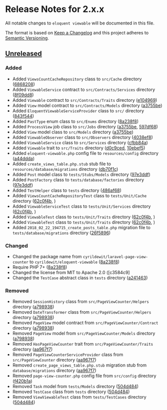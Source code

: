 # Release Notes for 2.x.x

All notable changes to `eloquent viewable` will be documented in this file.

The format is based on [Keep a Changelog](http://keepachangelog.com/en/1.0.0/)
and this project adheres to [Semantic Versioning](http://semver.org/spec/v2.0.0.html).

## [Unreleased]

### Added

- Added `ViewsCountCacheRepository` class to `src/Cache` directory ([6868208](https://github.com/cyrildewit/eloquent-viewable/commit/377098a2cd408ca2a7a010d4f88a36f6438e6a7d))
- Added `ViewableService` contract to `src/Contracts/Services` directory ([8f09dd8](https://github.com/cyrildewit/eloquent-viewable/commit/e1049699e8ac5ecce708c2f05684fef8c43e495b))
- Added `Viewable` contract to `src/Contracts/Traits` directory ([e104969](https://github.com/cyrildewit/eloquent-viewable/commit/dd20dfaf8028a572995ffbff0697b51b68f4e10c))
- Added `View` model contract to `src/Contracts/Models` directory ([a3755be](https://github.com/cyrildewit/eloquent-viewable/commit/db70f1cd176ff8393442c30aa0b1096c135288f5))
- Added `EloquentViewableServiceProvider` class to `src/` directory ([843f544](https://github.com/cyrildewit/eloquent-viewable/commit/6868208ae0aa4c88acc35efbafb0648bf25e5f8d))
- Added `PastType` enum class to `src/Enums` directory ([8a238f8](https://github.com/cyrildewit/eloquent-viewable/commit/843f54451ed8782bf85bb911bf260010ea1b2f1b))
- Added `ProcessView` job class to `src/Jobs` directory ([a3755be](https://github.com/cyrildewit/eloquent-viewable/commit/db70f1cd176ff8393442c30aa0b1096c135288f5), [597df68](https://github.com/cyrildewit/eloquent-viewable/commit/cec4d4faf746cfb7a5b371550f07db9c497c4d64))
- Added `View` model class to `src/Models` directory ([a3755be](https://github.com/cyrildewit/eloquent-viewable/commit/db70f1cd176ff8393442c30aa0b1096c135288f5))
- Added `ViewableObserver` class to `src/Observers` directory ([4038ef8](https://github.com/cyrildewit/eloquent-viewable/commit/64d03fa288637a4068c2e27a55829362ad45c2ad))
- Added `ViewableService` class to `src/Services` directory ([cfbb84a](https://github.com/cyrildewit/eloquent-viewable/commit/ca3769d811dea857c2942116091007193ace34b1))
- Added `Viewable` trait to `src/Traits` directory ([d0c9ced](https://github.com/cyrildewit/eloquent-viewable/commit/cfbb84aeabe4a420cc129e4f342753295185fbd4), [10ebef5](https://github.com/cyrildewit/eloquent-viewable/commit/486af68e004fd7d52e7aa0292878324f0589f04c))
- Added `eloquent-viewable.php` config file to `resources/config` directory ([a44ddda](https://github.com/cyrildewit/eloquent-viewable/commit/a3755bed68dadca6de94157073b326a03fde9821))
- Added `create_views_table.php.stub` stub file to `resources/database/migrations` directory ([db70f1c](https://github.com/cyrildewit/eloquent-viewable/commit/f420b1a125f029ac104b6eb4d9afb95665dd579c))
- Added `Post` model class to `tests/Stubs/Models` directory ([97e3ddf](https://github.com/cyrildewit/eloquent-viewable/commit/26f58967146f86e5673707259910fae17ee4daae))
- Added `PostFactory` class to `tests/database/factories` directory ([97e3ddf](https://github.com/cyrildewit/eloquent-viewable/commit/26f58967146f86e5673707259910fae17ee4daae))
- Added `TestHelper` class to `tests` directory ([486af68](https://github.com/cyrildewit/eloquent-viewable/commit/d9e0f97132facbf4f7b62c884cc0dd157fad54bb))
- Added `ViewsCountCacheRepositoryTest` class to `tests/Unit/Cache` directory ([62c0f4b](https://github.com/cyrildewit/eloquent-viewable/commit/8b5d0a3a81789eef02a7be72a434f3f8bc6f58e1), [](https://github.com/cyrildewit/eloquent-viewable/commit/))
- Added `ViewableServiceTest` class to `tests/Unit/Services` directory ([62c0f4b](https://github.com/cyrildewit/eloquent-viewable/commit/8b5d0a3a81789eef02a7be72a434f3f8bc6f58e1), [](https://github.com/cyrildewit/eloquent-viewable/commit/))
- Added `ViewableTest` class to `tests/Unit/Traits` directory ([62c0f4b](https://github.com/cyrildewit/eloquent-viewable/commit/8b5d0a3a81789eef02a7be72a434f3f8bc6f58e1), [](https://github.com/cyrildewit/eloquent-viewable/commit/))
- Added `ViewableTest` class to `tests/Unit/Traits` directory ([62c0f4b](https://github.com/cyrildewit/eloquent-viewable/commit/8b5d0a3a81789eef02a7be72a434f3f8bc6f58e1), [](https://github.com/cyrildewit/eloquent-viewable/commit/))
- Added `2018_02_22_194715_create_posts_table.php` migration file to `tests/database/migrations` directory ([26f5896](https://github.com/cyrildewit/eloquent-viewable/commit/10ebef5f7b170c23637bd5a3c4e005beb3cbf321))

### Changed

- Changed the package name from `cyrildewit/laravel-page-view-counter` to `cyrildewit/eloquent-viewable` ([8a238f8](https://github.com/cyrildewit/eloquent-viewable/commit/8a238f8c8d637d7c3bb53dd692e7dd1b3605bd66))
- Require PHP 7+ ([8a238f8](https://github.com/cyrildewit/eloquent-viewable/commit/8a238f8c8d637d7c3bb53dd692e7dd1b3605bd66))
- Changed the license from MIT to Apache 2.0 ([c3584c9]
- Changed the `TestCase` abstract class in `tests` directory ([a241463](https://github.com/cyrildewit/eloquent-viewable/commit/97e3ddf9b7577a6cf79f8414a17ee1ede5c71f75))

### Removed

- Removed `SessionHistory` class from `src/PageViewCounter/Helpers` directory ([a798938](https://github.com/cyrildewit/eloquent-viewable/commit/504d48416b8900f3ce782a547c2dc83929859878))
- Removed `DateTransformer` class from `src/PageViewCounter/Helpers` directory ([a798938](https://github.com/cyrildewit/eloquent-viewable/commit/504d48416b8900f3ce782a547c2dc83929859878))
- Removed `PageView` model contract from `src/PageViewCounter/Contract` directory ([a798938](https://github.com/cyrildewit/eloquent-viewable/commit/504d48416b8900f3ce782a547c2dc83929859878))
- Removed `PageView` model from `src/PageViewCounter/Models` directory ([a798938](https://github.com/cyrildewit/eloquent-viewable/commit/504d48416b8900f3ce782a547c2dc83929859878))
- Removed `HasPageViewCounter` trait from `src/PageViewCounter/Traits` directory ([aa967f7](https://github.com/cyrildewit/eloquent-viewable/commit/a7989383c847803b663af9cddded86d829a28ab7))
- Removed `PageViewCounterServiceProvider` class from `src/PageViewCounter` directory ([aa967f7](https://github.com/cyrildewit/eloquent-viewable/commit/aa967f7517106714ded29cc0770a52e7cb6ff97f))
- Removed `create_page_views_table.php.stub` migration stub from `database/migrations` directory ([aa967f7](https://github.com/cyrildewit/eloquent-viewable/commit/aa967f7517106714ded29cc0770a52e7cb6ff97f))
- Removed `page-view-counter.php` config file from `src/config` directory ([f420b1a](https://github.com/cyrildewit/eloquent-viewable/commit/d0c9ced434467ae59d2476c2cfa31d55647a4626))
- Removed `Task` model from `tests/Models` directory ([504d484](https://github.com/cyrildewit/eloquent-viewable/commit/a44ddda5d597bb1d0fe57a154efae988a514a7f9))
- Removed `TestCase` class from `tests` directory ([504d484](https://github.com/cyrildewit/eloquent-viewable/commit/a44ddda5d597bb1d0fe57a154efae988a514a7f9))
- Removed `ViewViewableTest` class from `tests/TestCases` directory ([504d484](https://github.com/cyrildewit/eloquent-viewable/commit/a44ddda5d597bb1d0fe57a154efae988a514a7f9))

[Unreleased]: https://github.com/cyrildewit/laravel-page-visits-counter/compare/v1.0.5...2.0
